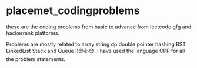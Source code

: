 # placemet_codingproblems


these are the coding problems from basic to advance from leetcode gfg and hackerrank platforms.


Problems are mostly related to array string dp double pointer hashing BST LinkedList Stack and Queue !!😊👍😊.
I have used the language CPP for  all the problem statements.


